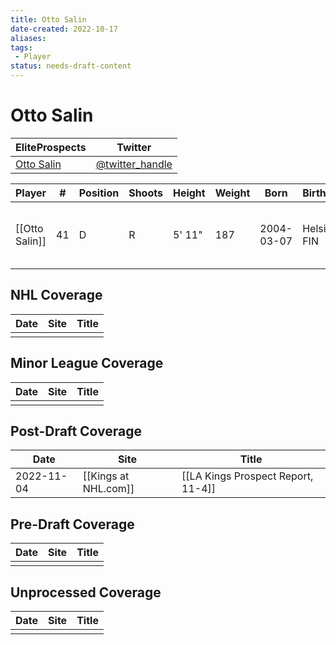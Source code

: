 ```yaml
---
title: Otto Salin
date-created: 2022-10-17
aliases: 
tags:
 - Player
status: needs-draft-content
---
```


# Otto Salin

| EliteProspects | Twitter                                 |
| ----------------------- | --------------------------------------- |
| [Otto Salin](https://www.eliteprospects.com/player/638727/otto-salin)           | [@twitter_handle](https://twitter.com/) | 

| Player         | \#  | Position | Shoots | Height | Weight | Born       | Birthplace    | Draft                        |
| -------------- | --- | -------- | ------ | ------ | ------ | ---------- | ------------- | ---------------------------- |
| [[Otto Salin]] | 41  | D        | R      | 5' 11" | 187    | 2004-03-07 | Helsinki, FIN | LAK 5th Rd 2022, 148 overall | 



## NHL  Coverage
| Date | Site | Title |
| ---- | ---- | ----- |
|      |      |       |



## Minor League Coverage
| Date | Site | Title |
| ---- | ---- | ----- |
|      |      |       |



## Post-Draft Coverage
| Date       | Site                 | Title                              |
| ---------- | -------------------- | ---------------------------------- |
| 2022-11-04 | [[Kings at NHL.com]] | [[LA Kings Prospect Report, 11-4]] |



## Pre-Draft Coverage
| Date | Site | Title |
| ---- | ---- | ----- |
|      |      |       |


## Unprocessed Coverage
| Date | Site | Title |
| ---- | ---- | ----- |
|      |      |       |
